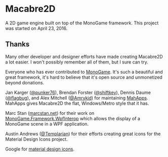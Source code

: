 # Macabre2D

A 2D game engine built on top of the MonoGame framework. This project was started on April 23, 2016.

## Thanks

Many other developer and designer efforts have made creating Macabre2D a lot easier. I won't possibly remember all of them, but I sure can try.

Everyone who has ever contributed to [MonoGame](https://github.com/MonoGame/MonoGame). It's such a beautiful and great framework, it's hard to believe that it's open source and unmonetized beyond donations.

Jan Karger ([@punker76](https://twitter.com/punker76)), Brendan Forster ([@shiftkey](https://twitter.com/shiftkey)), Dennis Daume ([@flagbug](https://twitter.com/flagbug)), and Alex Mitchell ([@Amrykid](https://twitter.com/Amrykid)) for maintaining [MahApps](https://mahapps.com/). MahApps gives Macabre2D the flat, Windows/Metro style that it has.

Marc Stan ([marcstan.net](https://marcstan.net)) for their work on [MonoGame.Framework.WpfInterop](https://github.com/MarcStan/MonoGame.Framework.WpfInterop) which allows the display of a MonoGame scene in a WPF application.

Austin Andrews ([@Templarian](https://twitter.com/Templarian)) for their efforts creating great icons for the Material Design Icons project.

Google for [material design icons](https://github.com/google/material-design-icons).
